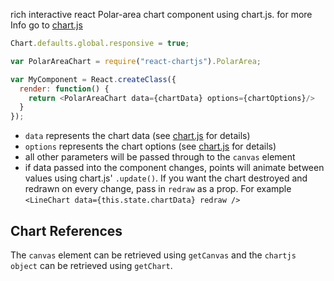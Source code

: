 rich interactive react Polar-area chart component using chart.js.
for more Info go to [chart.js](http://www.chartjs.org/) 

```js
Chart.defaults.global.responsive = true;

var PolarAreaChart = require("react-chartjs").PolarArea;

var MyComponent = React.createClass({
  render: function() {
    return <PolarAreaChart data={chartData} options={chartOptions}/>
  }
});
```

* ```data``` represents the chart data (see [chart.js](http://www.chartjs.org/) for details)
* ```options``` represents the chart options (see [chart.js](http://www.chartjs.org/) for details)
* all other parameters will be passed through to the ```canvas``` element
* if data passed into the component changes, points will animate between values using chart.js' ```.update()```. If you want the chart destroyed and redrawn on every change, pass in ```redraw``` as a prop. For example ```<LineChart data={this.state.chartData} redraw />```

Chart References
----------------
The ```canvas``` element can be retrieved using ```getCanvas``` and the ```chartjs object``` can be retrieved using ```getChart```.